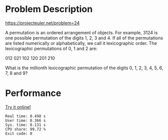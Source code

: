 # Problem Description

https://projecteuler.net/problem=24

A permutation is an ordered arrangement of objects. For example, 3124 is one possible permutation of the digits 1, 2, 3 and 4. If all of the permutations are listed numerically or alphabetically, we call it lexicographic order. The lexicographic permutations of 0, 1 and 2 are:

012   021   102   120   201   210

What is the millionth lexicographic permutation of the digits 0, 1, 2, 3, 4, 5, 6, 7, 8 and 9?

# Performance

[Try it online!](https://tio.run/##fVJdT4MwFH3nV1zjCzUdgzk/E/fmw6KJvi@EVHq3NSmFlIIkzt@OpcBEXXxoQs/lnnvOuUUpGqHb9vxsXpV6/ibUHFUN6GCP4zbLeSURXnX@JjELF0vguQdgKwVsWWpyLZj0I0Itfg/R31JD4H2PCkSZCGVwh7qDmOLQwAqivq@5mDTMIuKNPFzUgtsWKUpD@tEA3cV9HFbwqKosSPNKGZ@M2BNqhTKYWVkjdKS3ACp@5C9QZ5VhBv3NHhmPKSQUWJoOfhwIhw6Jj9M01qhL9EmHrHtPQaW42AlTOhW/qDu9FITi2PTko5EPEBQMExI@4cEhE3NO97O9BUVeJMz4Ngt/IPkRC@ldfs/rGClozE7/TmEDojcFMRkC@U/0EMbJ2sxucBOPC4MylzWO9ibhhjSiC3pJl/SKXtMbekvvbNZREoZhd0YVbjXrl6CoTDl5c4Gj9dr2Cw)

```
Real time: 0.498 s
User time: 0.366 s
Sys. time: 0.131 s
CPU share: 99.72 %
Exit code: 0
```